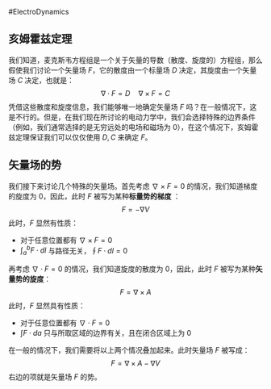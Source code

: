 #ElectroDynamics 

## 亥姆霍兹定理
我们知道，麦克斯韦方程组是一个关于矢量的导数（散度、旋度的）方程组，那么假使我们讨论一个矢量场 $F$，它的散度由一个标量场 $D$ 决定，其旋度由一个矢量场 $C$ 决定，也就是：
$$
\nabla \cdot F = D \quad  \nabla \times F=  C
$$
凭借这些散度和旋度信息，我们能够唯一地确定矢量场 $F$ 吗？在一般情况下，这是不行的。但是，在我们现在所讨论的电动力学中，我们会选择特殊的边界条件（例如，我们通常选择的是无穷远处的电场和磁场为 0），在这个情况下，亥姆霍兹定理保证我们可以仅仅使用 $D, C$ 来确定 $F$。

## 矢量场的势
我们接下来讨论几个特殊的矢量场。首先考虑 $\nabla \times F=0$ 的情况，我们知道梯度的旋度为 0，因此，此时 $F$ 被写为某种**标量势的梯度** ：
$$
F = - \nabla V
$$
此时，$F$ 显然有性质：
- 对于任意位置都有 $\nabla \times F = 0$
- $\int_{a}^{b}F\cdot dl$ 与路径无关，$\oint F \cdot dl = 0$

再考虑 $\nabla \cdot F = 0$ 的情况，我们知道旋度的散度为 0，因此，此时 $F$ 被写为某种**矢量势的旋度**：
$$
F = \nabla  \times A
$$
此时，$F$ 显然具有性质：
- 对于任意位置都有 $\nabla \cdot F=0$
- $\int F \cdot da$ 只与所取区域的边界有关，且在闭合区域上为 0

在一般的情况下，我们需要将以上两个情况叠加起来。此时矢量场 $F$ 被写成：
$$
F = \nabla \times A - \nabla V
$$
右边的项就是矢量场 $F$ 的势。

